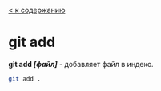 [< к содержанию](/readme.md)

# git add

**git add *[файл]*** - добавляет файл в индекс.

```bash =
git add .
```

